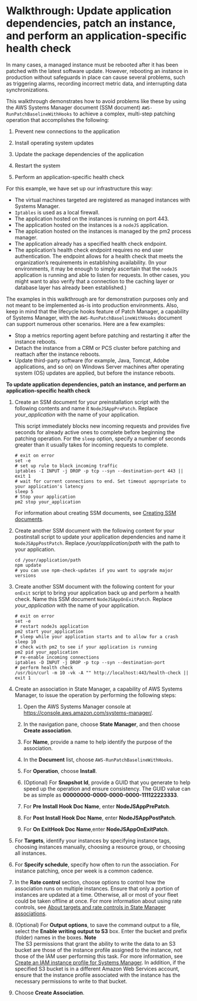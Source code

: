 # Walkthrough: Update application dependencies, patch an instance, and perform an application\-specific health check<a name="aws-runpatchbaselinewithhooks-walkthrough"></a>

In many cases, a managed instance must be rebooted after it has been patched with the latest software update\. However, rebooting an instance in production without safeguards in place can cause several problems, such as triggering alarms, recording incorrect metric data, and interrupting data synchronizations\.

This walkthrough demonstrates how to avoid problems like these by using the AWS Systems Manager document \(SSM document\) `AWS-RunPatchBaselineWithHooks` to achieve a complex, multi\-step patching operation that accomplishes the following:

1. Prevent new connections to the application

1. Install operating system updates

1. Update the package dependencies of the application

1. Restart the system

1. Perform an application\-specific health check

For this example, we have set up our infrastructure this way:
+ The virtual machines targeted are registered as managed instances with Systems Manager\.
+ `Iptables` is used as a local firewall\.
+ The application hosted on the instances is running on port 443\.
+ The application hosted on the instances is a `nodeJS` application\.
+ The application hosted on the instances is managed by the pm2 process manager\.
+ The application already has a specified health check endpoint\.
+ The application’s health check endpoint requires no end user authentication\. The endpoint allows for a health check that meets the organization’s requirements in establishing availability\. \(In your environments, it may be enough to simply ascertain that the `nodeJS` application is running and able to listen for requests\. In other cases, you might want to also verify that a connection to the caching layer or database layer has already been established\.\)

The examples in this walkthrough are for demonstration purposes only and not meant to be implemented as\-is into production environments\. Also, keep in mind that the lifecycle hooks feature of Patch Manager, a capability of Systems Manager, with the `AWS-RunPatchBaselineWithHooks` document can support numerous other scenarios\. Here are a few examples:
+ Stop a metrics reporting agent before patching and restarting it after the instance reboots\.
+ Detach the instance from a CRM or PCS cluster before patching and reattach after the instance reboots\.
+ Update third\-party software \(for example, Java, Tomcat, Adobe applications, and so on\) on Windows Server machines after operating system \(OS\) updates are applied, but before the instance reboots\.

**To update application dependencies, patch an instance, and perform an application\-specific health check**

1. Create an SSM document for your preinstallation script with the following contents and name it `NodeJSAppPrePatch`\. Replace *your\_application* with the name of your application\.

   This script immediately blocks new incoming requests and provides five seconds for already active ones to complete before beginning the patching operation\. For the `sleep` option, specify a number of seconds greater than it usually takes for incoming requests to complete\.

   ```
   # exit on error
   set -e
   # set up rule to block incoming traffic
   iptables -I INPUT -j DROP -p tcp --syn --destination-port 443 || exit 1
   # wait for current connections to end. Set timeout appropriate to your application's latency
   sleep 5 
   # Stop your application
   pm2 stop your_application
   ```

   For information about creating SSM documents, see [Creating SSM documents](create-ssm-doc.md)\.

1. Create another SSM document with the following content for your postinstall script to update your application dependencies and name it `NodeJSAppPostPatch`\. Replace */your/application/path* with the path to your application\.

   ```
   cd /your/application/path
   npm update 
   # you can use npm-check-updates if you want to upgrade major versions
   ```

1. Create another SSM document with the following content for your `onExit` script to bring your application back up and perform a health check\. Name this SSM document `NodeJSAppOnExitPatch`\. Replace *your\_application* with the name of your application\.

   ```
   # exit on error
   set -e
   # restart nodeJs application
   pm2 start your_application
   # sleep while your application starts and to allow for a crash
   sleep 10
   # check with pm2 to see if your application is running
   pm2 pid your_application
   # re-enable incoming connections
   iptables -D INPUT -j DROP -p tcp --syn --destination-port 
   # perform health check
   /usr/bin/curl -m 10 -vk -A "" http://localhost:443/health-check || exit 1
   ```

1. Create an association in State Manager, a capability of AWS Systems Manager, to issue the operation by performing the following steps:

   1. Open the AWS Systems Manager console at [https://console\.aws\.amazon\.com/systems\-manager/](https://console.aws.amazon.com/systems-manager/)\.

   1. In the navigation pane, choose **State Manager**, and then choose **Create association**\.

   1. For **Name**, provide a name to help identify the purpose of the association\.

   1. In the **Document** list, choose `AWS-RunPatchBaselineWithHooks`\.

   1. For **Operation**, choose **Install**\.

   1. \(Optional\) For **Snapshot Id**, provide a GUID that you generate to help speed up the operation and ensure consistency\. The GUID value can be as simple as **00000000\-0000\-0000\-0000\-111122223333**\.

   1. For **Pre Install Hook Doc Name**, enter **NodeJSAppPrePatch**\. 

   1. For **Post Install Hook Doc Name**, enter **NodeJSAppPostPatch**\. 

   1. For **On ExitHook Doc Name**,enter **NodeJSAppOnExitPatch**\. 

1. For **Targets**, identify your instances by specifying instance tags, choosing instances manually, choosing a resource group, or choosing all instances\.

1. For **Specify schedule**, specify how often to run the association\. For instance patching, once per week is a common cadence\.

1. In the **Rate control** section, choose options to control how the association runs on multiple instances\. Ensure that only a portion of instances are updated at a time\. Otherwise, all or most of your fleet could be taken offline at once\. For more information about using rate controls, see [About targets and rate controls in State Manager associations](systems-manager-state-manager-targets-and-rate-controls.md)\.

1. \(Optional\) For **Output options**, to save the command output to a file, select the **Enable writing output to S3** box\. Enter the bucket and prefix \(folder\) names in the boxes\.
**Note**  
The S3 permissions that grant the ability to write the data to an S3 bucket are those of the instance profile assigned to the instance, not those of the IAM user performing this task\. For more information, see [Create an IAM instance profile for Systems Manager](setup-instance-profile.md)\. In addition, if the specified S3 bucket is in a different Amazon Web Services account, ensure that the instance profile associated with the instance has the necessary permissions to write to that bucket\.

1. Choose **Create Association**\.
